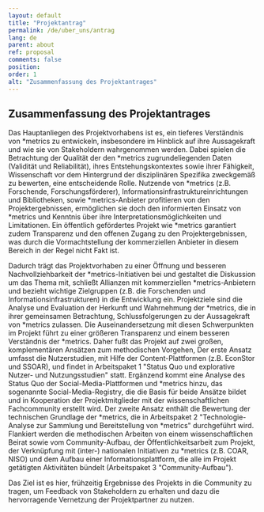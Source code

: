```yaml
---
layout: default
title: "Projektantrag"
permalink: /de/uber_uns/antrag
lang: de
parent: about
ref: proposal
comments: false
position:
order: 1
alt: "Zusammenfassung des Projektantrages"
---
```


## Zusammenfassung des Projektantrages

Das Hauptanliegen des Projektvorhabens ist es, ein tieferes Verständnis von *metrics zu entwickeln, insbesondere im Hinblick auf ihre Aussagekraft und wie sie von Stakeholdern wahrgenommen werden. Dabei spielen die Betrachtung der Qualität der den *metrics zugrundeliegenden Daten (Validität und Reliabilität), ihres Entstehungskontextes sowie ihrer Fähigkeit, Wissenschaft vor dem Hintergrund der disziplinären Spezifika zweckgemäß zu bewerten, eine entscheidende Rolle. Nutzende von *metrics (z.B. Forschende, Forschungsförderer), Informationsinfrastruktureinrichtungen und Bibliotheken, sowie *metrics-Anbieter profitieren von den Projektergebnissen, ermöglichen sie doch den informierten Einsatz von *metrics und Kenntnis über ihre Interpretationsmöglichkeiten und Limitationen. Ein öffentlich gefördertes Projekt wie *metrics garantiert zudem Transparenz und den offenen Zugang zu den Projektergebnissen, was durch die Vormachtstellung der
kommerziellen Anbieter in diesem Bereich in der Regel nicht Fakt ist.

Dadurch trägt das Projektvorhaben zu einer Öffnung und besseren Nachvollziehbarkeit der *metrics-Initiativen bei und gestaltet die
Diskussion um das Thema mit, schließt Allianzen mit kommerziellen *metrics-Anbietern und bezieht wichtige Zielgruppen (z.B. die Forschenden und Informationsinfrastrukturen) in die Entwicklung ein. Projektziele sind die Analyse und Evaluation der Herkunft und
Wahrnehmung der *metrics, die in ihrer gemeinsamen Betrachtung, Schlussfolgerungen zu der Aussagekraft von *metrics zulassen. Die
Auseinandersetzung mit diesen Schwerpunkten im Projekt führt zu einer größeren Transparenz und einem besseren Verständnis der
*metrics. Daher fußt das Projekt auf zwei großen, komplementären Ansätzen zum methodischen Vorgehen, Der erste Ansatz umfasst die
Nutzerstudien, mit Hilfe der Content-Plattformen (z.B. EconStor und SSOAR), und findet in Arbeitspaket 1 "Status Quo und explorative
Nutzer- und Nutzungsstudien" statt. Ergänzend kommt eine Analyse des Status Quo der Social-Media-Plattformen und *metrics hinzu, das
sogenannte Social-Media-Registry, die die Basis für beide Ansätze bildet und in Kooperation der Projektmitglieder mit der wissenschaftlichen Fachcommunity erstellt wird. Der zweite Ansatz enthält die Bewertung der technischen Grundlage der *metrics, die in Arbeitspaket 2 "Technologie-Analyse zur Sammlung und Bereitstellung von *metrics" durchgeführt wird. Flankiert werden die methodischen Arbeiten von einem wissenschaftlichen Beirat sowie vom Community-Aufbau, der Öffentlichkeitsarbeit zum Projekt, der Verknüpfung mit (inter-) nationalen Initiativen zu *metrics (z.B. COAR, NISO) und dem Aufbau einer Informationsplattform, die alle im Projekt getätigten Aktivitäten bündelt (Arbeitspaket 3 "Community-Aufbau"). 

Das Ziel ist es hier, frühzeitig Ergebnisse des Projekts in die Community zu tragen, um Feedback von Stakeholdern zu erhalten und dazu die hervorragende Vernetzung der Projektpartner zu nutzen.
